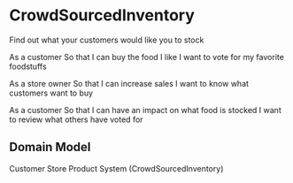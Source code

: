 CrowdSourcedInventory
=====================

Find out what your customers would like you to stock

As a customer
So that I can buy the food I like
I want to vote for my favorite foodstuffs

As a store owner
So that I can increase sales
I want to know what customers want to buy

As a customer
So that I can have an impact on what food is stocked
I want to review what others have voted for

Domain Model
------------

Customer
Store
Product
System (CrowdSourcedInventory)
